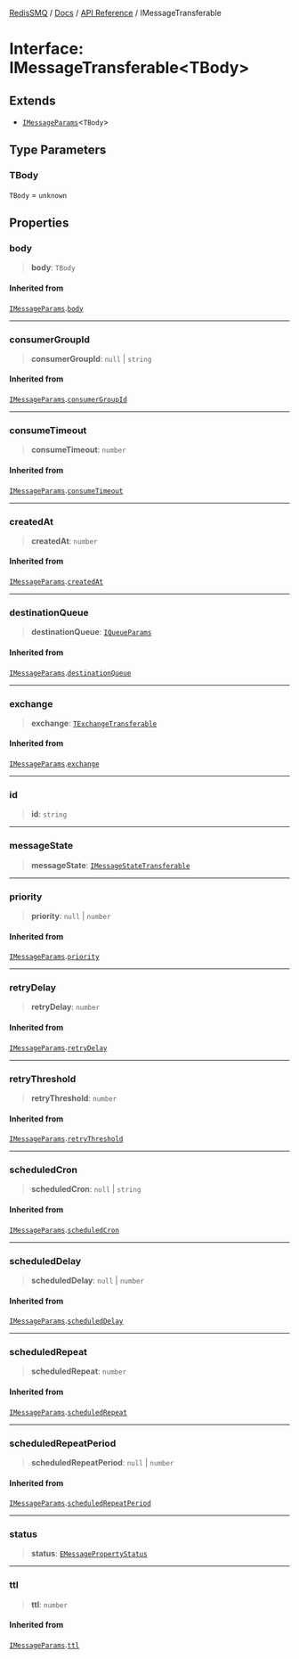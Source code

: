 [RedisSMQ](../../../README.md) / [Docs](../../README.md) / [API Reference](../README.md) / IMessageTransferable

# Interface: IMessageTransferable\<TBody\>

## Extends

- [`IMessageParams`](IMessageParams.md)\<`TBody`\>

## Type Parameters

### TBody

`TBody` = `unknown`

## Properties

### body

> **body**: `TBody`

#### Inherited from

[`IMessageParams`](IMessageParams.md).[`body`](IMessageParams.md#body)

***

### consumerGroupId

> **consumerGroupId**: `null` \| `string`

#### Inherited from

[`IMessageParams`](IMessageParams.md).[`consumerGroupId`](IMessageParams.md#consumergroupid)

***

### consumeTimeout

> **consumeTimeout**: `number`

#### Inherited from

[`IMessageParams`](IMessageParams.md).[`consumeTimeout`](IMessageParams.md#consumetimeout)

***

### createdAt

> **createdAt**: `number`

#### Inherited from

[`IMessageParams`](IMessageParams.md).[`createdAt`](IMessageParams.md#createdat)

***

### destinationQueue

> **destinationQueue**: [`IQueueParams`](IQueueParams.md)

#### Inherited from

[`IMessageParams`](IMessageParams.md).[`destinationQueue`](IMessageParams.md#destinationqueue)

***

### exchange

> **exchange**: [`TExchangeTransferable`](../type-aliases/TExchangeTransferable.md)

#### Inherited from

[`IMessageParams`](IMessageParams.md).[`exchange`](IMessageParams.md#exchange)

***

### id

> **id**: `string`

***

### messageState

> **messageState**: [`IMessageStateTransferable`](IMessageStateTransferable.md)

***

### priority

> **priority**: `null` \| `number`

#### Inherited from

[`IMessageParams`](IMessageParams.md).[`priority`](IMessageParams.md#priority)

***

### retryDelay

> **retryDelay**: `number`

#### Inherited from

[`IMessageParams`](IMessageParams.md).[`retryDelay`](IMessageParams.md#retrydelay)

***

### retryThreshold

> **retryThreshold**: `number`

#### Inherited from

[`IMessageParams`](IMessageParams.md).[`retryThreshold`](IMessageParams.md#retrythreshold)

***

### scheduledCron

> **scheduledCron**: `null` \| `string`

#### Inherited from

[`IMessageParams`](IMessageParams.md).[`scheduledCron`](IMessageParams.md#scheduledcron)

***

### scheduledDelay

> **scheduledDelay**: `null` \| `number`

#### Inherited from

[`IMessageParams`](IMessageParams.md).[`scheduledDelay`](IMessageParams.md#scheduleddelay)

***

### scheduledRepeat

> **scheduledRepeat**: `number`

#### Inherited from

[`IMessageParams`](IMessageParams.md).[`scheduledRepeat`](IMessageParams.md#scheduledrepeat)

***

### scheduledRepeatPeriod

> **scheduledRepeatPeriod**: `null` \| `number`

#### Inherited from

[`IMessageParams`](IMessageParams.md).[`scheduledRepeatPeriod`](IMessageParams.md#scheduledrepeatperiod)

***

### status

> **status**: [`EMessagePropertyStatus`](../enumerations/EMessagePropertyStatus.md)

***

### ttl

> **ttl**: `number`

#### Inherited from

[`IMessageParams`](IMessageParams.md).[`ttl`](IMessageParams.md#ttl)

